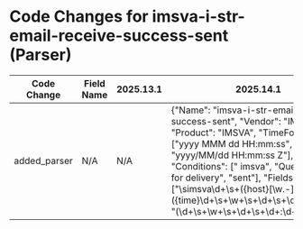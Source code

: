 # Code Changes for imsva-i-str-email-receive-success-sent (Parser)

| Code Change | Field Name | 2025.13.1 | 2025.14.1 |
|-------------|------------|-----------|------------|
| added_parser | N/A | N/A | {"Name": "imsva-i-str-email-receive-success-sent", "Vendor": "IMSVA", "Product": "IMSVA", "TimeFormat": ["yyyy MMM dd HH:mm:ss", "yyyy/MM/dd HH:mm:ss Z"], "Conditions": [" imsva", "Queued mail for delivery", "sent"], "Fields": ["\simsva\d+\s+({host}[\w.\-]+)", "({time}\d+\s+\w+\s+\d+\s+\d+:\d+:\d+)", "(\d+\s+\w+\s+\d+\s+\d+:\d+:\d+)(\s*(\+|\-)\d\d:\d\d)?\s+([^\s]+)(\s+[^\s]+){7,9}\s+({email_address}([A-Za-z0-9]+[!#$%&'+\/=?^_`~.\-])*[A-Za-z0-9]+@({email_domain}[^\]\s\"\\,;\|]+\.[^\]\s\"\\,;\|]+))\s+(({email_recipients}({dest_email_address}([A-Za-z0-9]+[!#$%&'+\/=?^_`~.\-])*[A-Za-z0-9]+@({dest_email_domain}[^\]\s\"\\,;\|]+\.[^\]\s\"\\,;\|]+))[^\s]*)\s+)?\s*(|({email_subject}.+?))\s+(#null#|({src_ip}((([0-9a-fA-F.]{0,4}):{1,2}){1,7}([0-9a-fA-F]){1,4})|(((25[0-5]|(2[0-4]|1\d|[0-9]|)\d)\.?\b){4}))(:({src_port}\d+))?)\s+(.+?\[({dest_ip}\d{1,3}\.\d{1,3}\.\d{1,3}\.\d{1,3})\])?", "\s({bytes}\d+)\s+bytes in ", "\d\d\d\d \w+ \d\d \d\d:\d\d:\d\d (\+|\-)\d\d:\d\d\s+\d+\s+({email_attachments}({email_attachment}[^\s;]+)(;\s+[^;]+)*?)\s*$"], "ParserVersion": "v1.0.0"} |